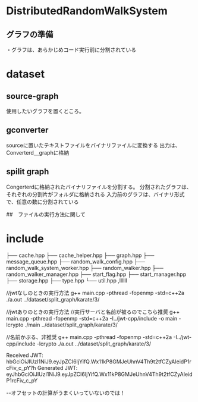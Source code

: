 # DistributedRandomWalkSystem
## グラフの準備
・グラフは、あらかじめコード実行前に分割されている

# dataset
## source-graph
使用したいグラフを置くところ。

## gconverter
sourceに置いたテキストファイルをバイナリファイルに変換する
出力は、Converterd＿graphに格納

## spilit graph 
Congerterdに格納されたバイナリファイルを分割する。
分割されたグラフは、それぞれの分割片がフォルダに格納される
入力前のグラフは、バイナリ形式で、任意の数に分割されている


##　ファイルの実行方法に関して


# include 
├── cache.hpp
├── cache_helper.hpp
├── graph.hpp
├── message_queue.hpp
├── random_walk_config.hpp
├── random_walk_system_worker.hpp
├── random_walker.hpp
├── random_walker_manager.hpp
├── start_flag.hpp
├── start_manager.hpp
├── storage.hpp
├── type.hpp
└── util.hpp
,llllll



//jwtなしのときの実行方法
g++ main.cpp -pthread -fopenmp -std=c++2a
./a.out ../dataset/split_graph/karate/3/

//jwtありのときの実行方法
//実行サーバと名前が被るのでこちら推奨
g++ main.cpp -pthread -fopenmp -std=c++2a -I../jwt-cpp/include -o main -lcrypto
./main ../dataset/split_graph/karate/3/

//名前かぶる、非推奨
g++ main.cpp -pthread -fopenmp -std=c++2a -I../jwt-cpp/include -lcrypto
./a.out ../dataset/split_graph/karate/3/

<!-- とるときに三文字かけてる　　　　eyj -->
Received JWT:  hbGciOiJIUzI1NiJ9.eyJpZCI6IjYifQ.Wx11kP8GMJeUhnV4Th9t2tfCZyAIeidP1rcFiv_c_pY?h
Generated JWT: eyJhbGciOiJIUzI1NiJ9.eyJpZCI6IjYifQ.Wx11kP8GMJeUhnV4Th9t2tfCZyAIeidP1rcFiv_c_pY

--オフセットの計算がうまくいっていないのでは！